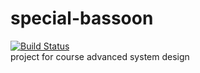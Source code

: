 # special-bassoon
[![Build Status](https://travis-ci.com/Harel56/ducc.svg?branch=master)](https://travis-ci.com/Harel56/ducc)  
project for course advanced system design
